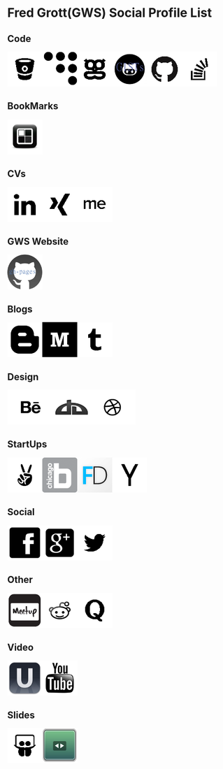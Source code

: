 # Fred Grott(GWS) Social Profile List

## Code

[![BitBucket](../art/bitbucket80x80.png)](https://bitbucket.org/fredgrott)[![CoderWall](../art/coderwall80x80.png)](https://coderwall.com/shareme)[![GeekList](../art/geeklist80x80.png)](https://geekli.st/fredgrott)[![Gists](../art/gists80x80.png)](https://gist.github.com/shareme)[![GitHub](../art/github80x80.png)](https://github.com/shareme)[![StackOverflow](../art/stackoverflow80x80.png)](http://stackoverflow.com/users/237740/fred-grott)

## BookMarks

[![Delicious](../art/delicious80x80.png)](https://delicious.com/shareme)


## CVs

[![LinkedIN](../art/linkedin80x80.png)](http://www.linkedin.com/in/shareme/en)[![Xing](../art/xing80x80.png)](https://www.xing.com/profile/Fred_Grott?sc_o=mxb_p)[![AboutMe](../art/aboutme80x80.png)](https://about.me/fredgrott)

## GWS Website

[![GWS](../art/gh-pages.png)](http://shareme.github.io/FredGrott/)


## Blogs

[![Blogger](../art/blogger80x80.png)](http://grottworkshop.blogspot.com)[![Medium](../art/medium80x80.png)](https://medium.com/@fredgrott)[![Tumblr](../art/tumblr80x80.png)](https://www.tumblr.com/blog/androidhacker)

## Design

[![Behance](../art/behance80x80.png)](https://www.behance.net/gwsfredgrott)[![DeviantArt](../art/deviantart80x80.png)](http://shareme.deviantart.com)[![Dribbble](../art/dribbble80x80.png)](https://dribbble.com/FredGrott)

## StartUps

[![AngelList](../art/angellist80x80.png)](https://angel.co/fred-grott)[![BuiltInChicago](../art/bic80x80.png)](http://www.builtinchicago.org/member/fred-grott)[![FounderDating](../art/founderdating80x80.png)](http://members.founderdating.com/profile/6572)[![HackerNews](../art/hackernews80x80.png)](https://news.ycombinator.com/user?id=fredgrott)

## Social

[![FaceBook](../art/fb80x80.png)](http://www.facebook.com/fredgrott)[![GooglePlus](../art/googleplus80x80.png)](https://plus.google.com/u/0/+FredGrott/about)[![Twitter](../art/twitter80x80.png)](https://twitter.com/fredgrott)

## Other

[![MeetUp](../art/meetup80x80.png)](http://www.meetup.com/members/2594666/)[![Reddit](../art/reddit80x80.png)](http://www.reddit.com./user/fredgrott/)[![Quora](../art/quora80x80.png)](http://www.quora.com/Fred-Grott)

## Video

[![Ustream](../art/ustream80x80.png)](https://www.ustream.tv/manage-show/12940149)[![YouTube](../art/youtube80x80.png)](https://www.youtube.com/c/FredGrott?gvnc=1)


## Slides

[![SlideShare](../art/slideshare80x80.png)](http://www.slideshare.net/shareme)[![SpeakerDeck](../art/speakerdeck80x80.png)](https://speakerdeck.com/fredgrott)
